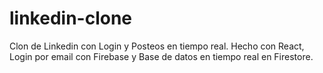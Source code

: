 # linkedin-clone
Clon de Linkedin con Login y Posteos en tiempo real.
Hecho con React, Login por email con Firebase y Base de datos en tiempo real en Firestore.
